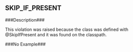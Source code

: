 ## SKIP_IF_PRESENT ##

###Description###

This violation was raised because the class was defined with @SkipIfPresent and it was found on the classpath.


###No Example###
